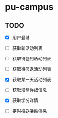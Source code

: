 # pu-campus

## TODO

- [x] 用户登陆

- [ ] 获取新活动列表

- [ ] 获取待签到活动列表

- [ ] 获取待签退活动列表

- [x] 获取某一天活动列表

- [ ] 获取活动详细信息

- [x] 获取学分详情

- [ ] ~~定时推送活动信息~~
